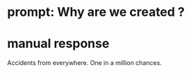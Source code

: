 # prompt: Why are we created ?

# manual response

Accidents from everywhere. One in a million chances.
